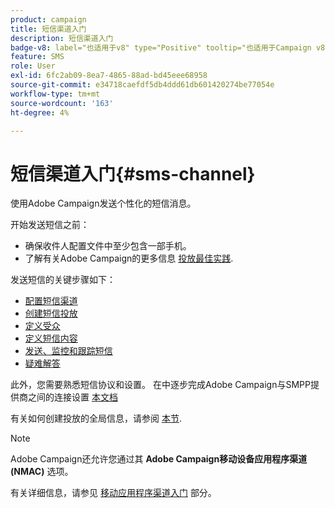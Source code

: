 ```yaml
---
product: campaign
title: 短信渠道入门
description: 短信渠道入门
badge-v8: label="也适用于v8" type="Positive" tooltip="也适用于Campaign v8"
feature: SMS
role: User
exl-id: 6fc2ab09-8ea7-4865-88ad-bd45eee68958
source-git-commit: e34718caefdf5db4ddd61db601420274be77054e
workflow-type: tm+mt
source-wordcount: '163'
ht-degree: 4%

---
```


# 短信渠道入门{#sms-channel}

使用Adobe Campaign发送个性化的短信消息。

开始发送短信之前：

* 确保收件人配置文件中至少包含一部手机。
* 了解有关Adobe Campaign的更多信息 [投放最佳实践](delivery-best-practices.md).

发送短信的关键步骤如下：

* [配置短信渠道](sms-set-up.md)
* [创建短信投放](sms-create.md)
* [定义受众](sms-create.md#selecting-the-target-population)
* [定义短信内容](sms-create.md#defining-the-sms-content)
* [发送、监控和跟踪短信](sms-send.md)
* [疑难解答](troubleshooting-sms.md)

此外，您需要熟悉短信协议和设置。 在中逐步完成Adobe Campaign与SMPP提供商之间的连接设置 [本文档](sms-protocol.md)

有关如何创建投放的全局信息，请参阅 [本节](steps-about-delivery-creation-steps.md).

>[!NOTE]
>
>Adobe Campaign还允许您通过其 **Adobe Campaign移动设备应用程序渠道(NMAC)** 选项。
> 
>有关详细信息，请参见 [移动应用程序渠道入门](about-mobile-app-channel.md) 部分。
